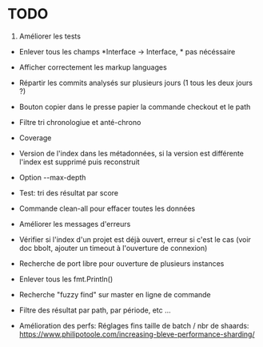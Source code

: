 # TODO

1. Améliorer les tests
- Enlever tous les champs *Interface -> Interface, * pas nécéssaire

- Afficher correctement les markup languages
- Répartir les commits analysés sur plusieurs jours (1 tous les deux jours ?)        
- Bouton copier dans le presse papier la commande checkout et le path
- Filtre tri chronologiue et anté-chrono

- Coverage
- Version de l'index dans les métadonnées, si la version est différente l'index est supprimé puis reconstruit
- Option --max-depth
- Test: tri des résultat par score
- Commande clean-all pour effacer toutes les données
- Améliorer les messages d'erreurs
- Vérifier si l'index d'un projet est déjà ouvert, erreur si c'est le cas (voir doc bbolt, ajouter un timeout à l'ouverture de connexion)
- Recherche de port libre pour ouverture de plusieurs instances
- Enlever tous les fmt.Println()
- Recherche "fuzzy find" sur master en ligne de commande
- Filtre des résultat par path, par période, etc ...
- Amélioration des perfs: Réglages fins taille de batch / nbr de shaards: https://www.philipotoole.com/increasing-bleve-performance-sharding/
